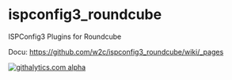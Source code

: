ispconfig3_roundcube
====================

ISPConfig3 Plugins for Roundcube

Docu: https://github.com/w2c/ispconfig3_roundcube/wiki/_pages

[![githalytics.com alpha](https://cruel-carlota.pagodabox.com/917720b170ad37ff47957ad1072fa235 "githalytics.com")](http://githalytics.com/w2c/ispconfig3_roundcube)
